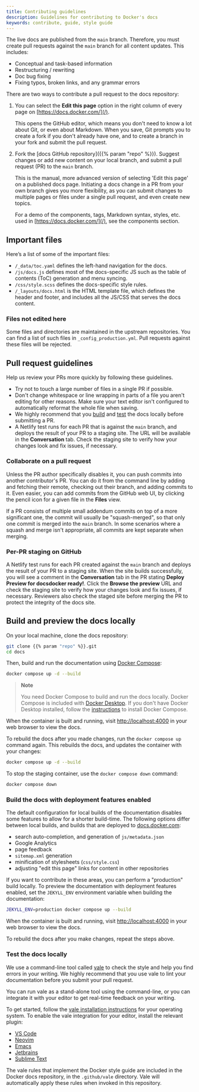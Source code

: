 ```yaml
---
title: Contributing guidelines
description: Guidelines for contributing to Docker's docs
keywords: contribute, guide, style guide
---
```


The live docs are published from the `main` branch. Therefore, you must create pull requests against the `main` branch for all content updates. This includes:

- Conceptual and task-based information
- Restructuring / rewriting
- Doc bug fixing
- Fixing typos, broken links, and any grammar errors

There are two ways to contribute a pull request to the docs repository:

1. You can select the **Edit this page** option in the right column of every page on [https://docs.docker.com/](/).

    This opens the GitHub editor, which means you don't need to know a lot about Git, or even about Markdown. When you save, Git prompts you to create a fork if you don't already have one, and to create a branch in your fork and submit the pull request.

2. Fork the [docs GitHub repository]({{% param "repo" %}}). Suggest changes or add new content on your local branch, and submit a pull request (PR) to the `main` branch.

    This is the manual, more advanced version of selecting 'Edit this page' on a published docs page. Initiating a docs change in a PR from your own branch gives you more flexibility, as you can submit changes to multiple pages or files under a single pull request, and even create new topics.

    For a demo of the components, tags, Markdown syntax, styles, etc. used in [https://docs.docker.com/](/), see the components section.

## Important files

Here’s a list of some of the important files:

- `/_data/toc.yaml` defines the left-hand navigation for the docs.
- `/js/docs.js` defines most of the docs-specific JS such as the table of contents (ToC) generation and menu syncing.
- `/css/style.scss` defines the docs-specific style rules.
- `/_layouts/docs.html` is the HTML template file, which defines the header and footer, and includes all the JS/CSS that serves the docs content.

### Files not edited here

Some files and directories are maintained in the upstream repositories. You can find a list of such files in `_config_production.yml`. Pull requests against these files will be rejected.

## Pull request guidelines

Help us review your PRs more quickly by following these guidelines.

- Try not to touch a large number of files in a single PR if possible.
- Don't change whitespace or line wrapping in parts of a file you aren't editing for other reasons. Make sure your text editor isn't configured to
  automatically reformat the whole file when saving.
- We highly recommend that you [build](#build-and-preview-the-docs-locally) and [test](#test-the-docs-locally) the docs locally before submitting a PR. 
- A Netlify test runs for each PR that is against the `main` branch, and deploys the result of your PR to a staging site. The URL will be available in the **Conversation** tab. Check the staging site to verify how your changes look and fix issues, if necessary.

### Collaborate on a pull request

Unless the PR author specifically disables it, you can push commits into another
contributor's PR. You can do it from the command line by adding and fetching
their remote, checking out their branch, and adding commits to it. Even easier,
you can add commits from the GitHub web UI, by clicking the pencil icon for a
given file in the **Files** view.

If a PR consists of multiple small addendum commits on top of a more significant
one, the commit will usually be "squash-merged", so that only one commit is
merged into the `main` branch. In some scenarios where a squash and merge isn't appropriate, all commits are kept separate when merging.

### Per-PR staging on GitHub

A Netlify test runs for each PR created against the `main` branch and deploys the result of your PR to a staging site. When the site builds successfully, you will see a comment in the **Conversation** tab in the PR stating **Deploy Preview for docsdocker ready!**. Click the **Browse the preview** URL and check the staging site to verify how your changes look and fix issues, if necessary. Reviewers also check the staged site before merging the PR to protect the integrity of the docs site.

## Build and preview the docs locally

On your local machine, clone the docs repository:

```bash
git clone {{% param "repo" %}}.git
cd docs
```

Then, build and run the documentation using [Docker Compose](../compose/index.md):

```bash
docker compose up -d --build
```

> **Note**
>
>You need Docker Compose to build and run the docs locally. Docker Compose is included with [Docker Desktop](../desktop/index.md). If you don't have Docker Desktop installed, follow the [instructions](../compose/install/index.md) to install Docker Compose.

When the container is built and running, visit [http://localhost:4000](http://localhost:4000) in your web browser to view the docs.

To rebuild the docs after you made changes, run the `docker compose up` command
again. This rebuilds the docs, and updates the container with your changes:

```bash
docker compose up -d --build
```

To stop the staging container, use the `docker compose down` command:

```bash
docker compose down
```

### Build the docs with deployment features enabled

The default configuration for local builds of the documentation disables some
features to allow for a shorter build-time. The following options differ between
local builds, and builds that are deployed to [docs.docker.com](/):

- search auto-completion, and generation of `js/metadata.json`
- Google Analytics
- page feedback
- `sitemap.xml` generation
- minification of stylesheets (`css/style.css`)
- adjusting "edit this page" links for content in other repositories

If you want to contribute in these areas, you can perform a "production" build
locally. To preview the documentation with deployment features enabled, set the `JEKYLL_ENV` environment variable when building the documentation:

```bash
JEKYLL_ENV=production docker compose up --build
```

When the container is built and running, visit [http://localhost:4000](http://localhost:4000) in your web browser to view the docs.

To rebuild the docs after you make changes, repeat the steps above.

### Test the docs locally

We use a command-line tool called [vale](https://vale.sh/) to check the style and help you find
errors in your writing. We highly recommend that you use vale to lint your documentation before
you submit your pull request.

You can run vale as a stand-alone tool using the command-line, or you can integrate it with
your editor to get real-time feedback on your writing.

To get started, follow the [vale installation instructions](https://vale.sh/docs/vale-cli/installation/)
for your operating system. To enable the vale integration for your editor, install the relevant plugin:

- [VS Code](https://github.com/chrischinchilla/vale-vscode)
- [Neovim](https://github.com/jose-elias-alvarez/null-ls.nvim/blob/main/doc/BUILTINS.md#vale)
- [Emacs](https://github.com/tpeacock19/flymake-vale)
- [Jetbrains](https://vale.sh/docs/integrations/jetbrains/)
- [Sublime Text](https://github.com/errata-ai/LSP-vale-ls)

The vale rules that implement the Docker style guide are included in the Docker docs repository,
in the `.github/vale` directory. Vale will automatically apply these rules when invoked in this
repository.
